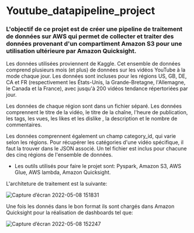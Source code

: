 # Youtube_datapipeline_project
 
### L'objectif de ce projet est de créer une pipeline de traitement de données sur AWS qui permet de collecter et traiter des données provenant d'un compartiment Amazon S3 pour une utilisation ultérieure par Amazon Quicksight.

Les données utilisées proviennent de Kaggle. Cet ensemble de données comprend plusieurs mois (et plus) de données sur les vidéos YouTube à la mode chaque jour. Les données sont incluses pour les régions US, GB, DE, CA et FR (respectivement les États-Unis, la Grande-Bretagne, l'Allemagne, le Canada et la France), avec jusqu'à 200 vidéos tendance répertoriées par jour.

Les données de chaque région sont dans un fichier séparé. Les données comprennent le titre de la vidéo, le titre de la chaîne, l'heure de publication, les tags, les vues, les likes et les dislike , la description et le nombre de commentaires.

Les données comprennent également un champ category_id, qui varie selon les régions. Pour récupérer les catégories d'une vidéo spécifique, il faut la trouver dans le JSON associé. Un tel fichier est inclus pour chacune des cinq régions de l'ensemble de données.

- Les outils utilisés pour faire le projet sont: Pyspark, Amazon S3, AWS Glue, AWS lambda, Amazon Quicksight.

L'architeture de traitement est la suivante:

![Capture d’écran 2022-05-08 151831](https://user-images.githubusercontent.com/32554421/167301683-9cc9ed75-b596-4935-b60f-06ca0dea464c.png)

Une fois les donnés dans le bon format ils sont chargés dans Amazon Quicksight pour la réalisation de dashboards tel que:

![Capture d’écran 2022-05-08 152247](https://user-images.githubusercontent.com/32554421/167301896-0fb41fb7-5551-46e1-ae4d-2bf9d3ff798f.png)
